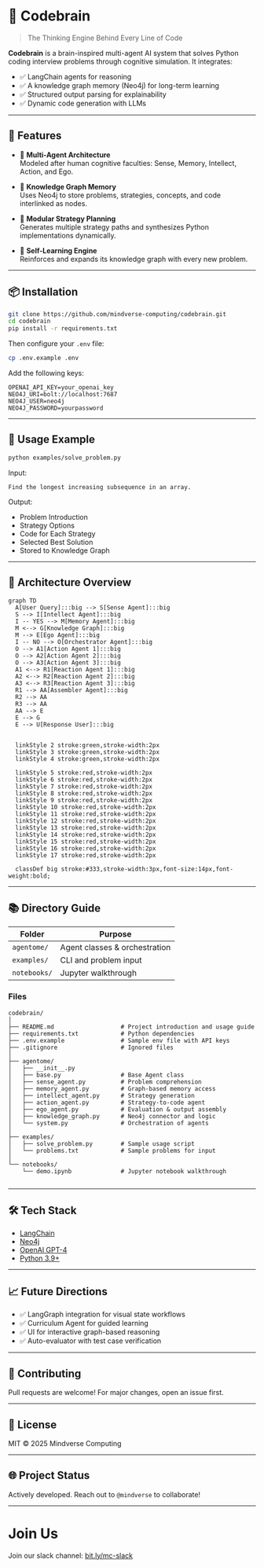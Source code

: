
# 🧠 Codebrain

> The Thinking Engine Behind Every Line of Code

**Codebrain** is a brain-inspired multi-agent AI system that solves Python coding interview problems through cognitive simulation. It integrates:
- ✅ LangChain agents for reasoning
- ✅ A knowledge graph memory (Neo4j) for long-term learning
- ✅ Structured output parsing for explainability
- ✅ Dynamic code generation with LLMs

---


## 🚀 Features

- 🧠 **Multi-Agent Architecture**  
  Modeled after human cognitive faculties: Sense, Memory, Intellect, Action, and Ego.

- 📘 **Knowledge Graph Memory**  
  Uses Neo4j to store problems, strategies, concepts, and code interlinked as nodes.

- 🧩 **Modular Strategy Planning**  
  Generates multiple strategy paths and synthesizes Python implementations dynamically.

- 🔁 **Self-Learning Engine**  
  Reinforces and expands its knowledge graph with every new problem.

---

## 📦 Installation

```bash
git clone https://github.com/mindverse-computing/codebrain.git
cd codebrain
pip install -r requirements.txt
```

Then configure your `.env` file:

```bash
cp .env.example .env
```

Add the following keys:

```
OPENAI_API_KEY=your_openai_key
NEO4J_URI=bolt://localhost:7687
NEO4J_USER=neo4j
NEO4J_PASSWORD=yourpassword
```

---

## 🧪 Usage Example

```bash
python examples/solve_problem.py
```

Input:
```
Find the longest increasing subsequence in an array.
```

Output:
- Problem Introduction
- Strategy Options
- Code for Each Strategy
- Selected Best Solution
- Stored to Knowledge Graph

---

## 🧠 Architecture Overview

```mermaid
graph TD
  A[User Query]:::big --> S[Sense Agent]:::big
  S --> I[Intellect Agent]:::big
  I -- YES --> M[Memory Agent]:::big
  M <--> G[Knowledge Graph]:::big
  M --> E[Ego Agent]:::big
  I -- NO --> O[Orchestrator Agent]:::big
  O --> A1[Action Agent 1]:::big
  O --> A2[Action Agent 2]:::big
  O --> A3[Action Agent 3]:::big
  A1 <--> R1[Reaction Agent 1]:::big
  A2 <--> R2[Reaction Agent 2]:::big
  A3 <--> R3[Reaction Agent 3]:::big
  R1 --> AA[Assembler Agent]:::big
  R2 --> AA
  R3 --> AA
  AA --> E
  E --> G
  E --> U[Response User]:::big


  linkStyle 2 stroke:green,stroke-width:2px      
  linkStyle 3 stroke:green,stroke-width:2px      
  linkStyle 4 stroke:green,stroke-width:2px      

  linkStyle 5 stroke:red,stroke-width:2px       
  linkStyle 6 stroke:red,stroke-width:2px        
  linkStyle 7 stroke:red,stroke-width:2px        
  linkStyle 8 stroke:red,stroke-width:2px        
  linkStyle 9 stroke:red,stroke-width:2px        
  linkStyle 10 stroke:red,stroke-width:2px       
  linkStyle 11 stroke:red,stroke-width:2px       
  linkStyle 12 stroke:red,stroke-width:2px       
  linkStyle 13 stroke:red,stroke-width:2px       
  linkStyle 14 stroke:red,stroke-width:2px       
  linkStyle 15 stroke:red,stroke-width:2px       
  linkStyle 16 stroke:red,stroke-width:2px       
  linkStyle 17 stroke:red,stroke-width:2px       

  classDef big stroke:#333,stroke-width:3px,font-size:14px,font-weight:bold;       
```



---

## 📚 Directory Guide

| Folder       | Purpose                          |
|--------------|----------------------------------|
| `agentome/`  | Agent classes & orchestration    |
| `examples/`  | CLI and problem input            |
| `notebooks/` | Jupyter walkthrough     

### Files

```
codebrain/
│
├── README.md                   # Project introduction and usage guide
├── requirements.txt            # Python dependencies
├── .env.example                # Sample env file with API keys
├── .gitignore                  # Ignored files
│
├── agentome/
│   ├── __init__.py
│   ├── base.py                 # Base Agent class
│   ├── sense_agent.py          # Problem comprehension
│   ├── memory_agent.py         # Graph-based memory access
│   ├── intellect_agent.py      # Strategy generation
│   ├── action_agent.py         # Strategy-to-code agent
│   ├── ego_agent.py            # Evaluation & output assembly
│   ├── knowledge_graph.py      # Neo4j connector and logic
│   └── system.py               # Orchestration of agents
│
├── examples/
│   ├── solve_problem.py        # Sample usage script
│   └── problems.txt            # Sample problems for input
│
└── notebooks/
    └── demo.ipynb              # Jupyter notebook walkthrough


```         

---

## 🛠️ Tech Stack

- [LangChain](https://github.com/hwchase17/langchain)
- [Neo4j](https://neo4j.com/)
- [OpenAI GPT-4](https://platform.openai.com/)
- [Python 3.9+](https://www.python.org/)

---

## 📈 Future Directions

- ✅ LangGraph integration for visual state workflows
- ✅ Curriculum Agent for guided learning
- ✅ UI for interactive graph-based reasoning
- ✅ Auto-evaluator with test case verification

---

## 🤝 Contributing

Pull requests are welcome! For major changes, open an issue first.

---

## 📄 License

MIT © 2025 Mindverse Computing

---

## 🌐 Project Status

Actively developed. Reach out to `@mindverse` to collaborate! 

-------

# Join Us

Join our slack channel: [bit.ly/mc-slack](bit.ly/mc-slack)
